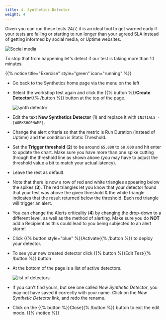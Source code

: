 ```yaml
---
title: 4. Synthetics Detector
weight: 4
---
```

Given you can run these tests 24/7, it is an ideal tool to get warned early if your tests are failing or starting to run longer than your agreed SLA instead of getting informed by social media, or Uptime websites.

![Social media](../images/social-media-post.png)

 To stop that from happening let's detect if our test is taking more than 1.1 minutes.

 {{% notice title="Exercise" style="green" icon="running" %}}

* Go back to the Synthetics home page via the menu on the left
* Select the workshop test again and click the {{% button %}}**Create Detector**{{% /button %}} button at the top of the page.

  ![synth detector](../images/synth-detector.png)
* Edit the text **New Synthetics Detector** (**1**) and replace it with `INITIALS - [WORKSHOPNAME]`.
* Change the alert criteria so that the metric is Run Duration (instead of Uptime) and the condition is Static Threshold.
* Set the **Trigger threshold** (**2**) to be around `65,000` to `68,000` and hit enter to update the chart.  Make sure you have more than one spike cutting through the threshold line as shown above (you may have to adjust the threshold value a bit to match your actual latency).
* Leave the rest as default.
* Note that there is now a row of red and white triangles appearing below the spikes (**3**). The red triangles let you know that your detector found that your test was above the given threshold & the white triangle indicates that the result returned below the threshold. Each red triangle will trigger an alert.
* You can change the Alerts criticality (**4**) by changing the drop-down to a different level, as well as the method of alerting.  Make sure you do **NOT** add a Recipient as this could lead to you being subjected to an alert storm!
* Click {{% button style="blue" %}}Activate{{% /button %}} to deploy your detector.
* To see your new created detector click {{% button %}}Edit Test{{% /button %}} button
* At the bottom of the page is a list of active detectors.

  ![list of detectors](../images/detector-list.png)

* If you can't find yours, but see one called *New Synthetic Detector*, you may not have saved it correctly with your name. Click on the *New Synthetic Detector* link, and redo the rename.
* Click on the {{% button %}}Close{{% /button %}} button to exit the edit mode.
{{% /notice %}}
